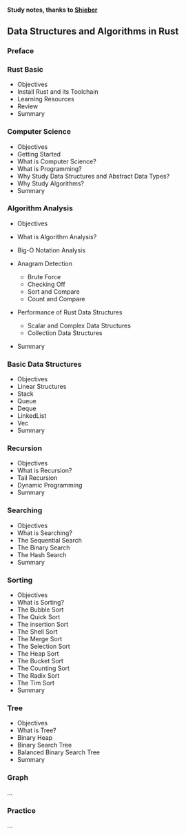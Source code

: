 #### Study notes, thanks to [Shieber](https://github.com/QMHTMY/RustBook)

## Data Structures and Algorithms in Rust

### Preface

### Rust Basic

- Objectives
- Install Rust and its Toolchain
- Learning Resources
- Review
- Summary
### Computer Science

- Objectives
- Getting Started
- What is Computer Science?
- What is Programming?
- Why Study Data Structures and Abstract Data Types?
- Why Study Algorithms?
- Summary
### Algorithm Analysis

- Objectives
- What is Algorithm Analysis?
- Big-O Notation Analysis
- Anagram Detection
  
  - Brute Force
  - Checking Off
  - Sort and Compare
  - Count and Compare
- Performance of Rust Data Structures

  - Scalar and Complex Data Structures
  - Collection Data Structures
- Summary
### Basic Data Structures

- Objectives
- Linear Structures
- Stack
- Queue
- Deque
- LinkedList
- Vec
- Summary
### Recursion

- Objectives
- What is Recursion?
- Tail Recursion
- Dynamic Programming
- Summary
### Searching

- Objectives
- What is Searching?
- The Sequential Search
- The Binary Search
- The Hash Search
- Summary
### Sorting

- Objectives
- What is Sorting?
- The Bubble Sort
- The Quick Sort
- The insertion Sort
- The Shell Sort
- The Merge Sort
- The Selection Sort
- The Heap Sort
- The Bucket Sort
- The Counting Sort
- The Radix Sort
- The Tim Sort
- Summary
### Tree
- Objectives
- What is Tree?
- Binary Heap
- Binary Search Tree
- Balanced Binary Search Tree
- Summary
### Graph
...
### Practice
...
